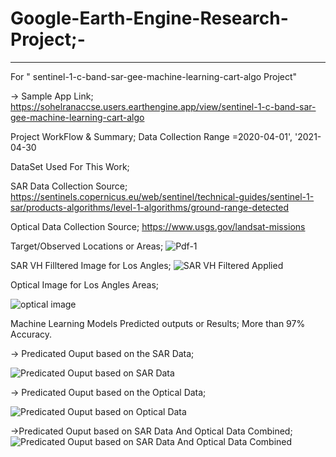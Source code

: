 # Google-Earth-Engine-Research-Project;-
--------------------------------------
For " sentinel-1-c-band-sar-gee-machine-learning-cart-algo Project"

-> Sample App Link; https://sohelranaccse.users.earthengine.app/view/sentinel-1-c-band-sar-gee-machine-learning-cart-algo

Project WorkFlow & Summary; Data Collection Range =2020-04-01', '2021-04-30

DataSet Used For This Work;

SAR Data Collection Source; https://sentinels.copernicus.eu/web/sentinel/technical-guides/sentinel-1-sar/products-algorithms/level-1-algorithms/ground-range-detected

Optical Data Collection Source; https://www.usgs.gov/landsat-missions

Target/Observed Locations or Areas;
![Pdf-1](https://github.com/SohelRana-aiub-Pro/Google-Earth-Engine-Research-Project/assets/133596903/3fae88b5-2eee-4dd2-bea3-6233372421c9)

SAR VH Filltered Image for Los Angles;
![SAR VH Filtered Applied](https://github.com/SohelRana-aiub-Pro/Google-Earth-Engine-Research-Project/assets/133596903/d31e82b8-53e7-4e26-adb3-ff60b8fc6750)

Optical Image for Los Angles Areas;

![optical image](https://github.com/SohelRana-aiub-Pro/Google-Earth-Engine-Research-Project/assets/133596903/5c105632-2dfe-4010-ac46-2301e3d79fba)

Machine Learning Models Predicted outputs or Results; More than 97% Accuracy.

-> Predicated Ouput based on the SAR Data;

![Predicated Ouput based on SAR Data](https://github.com/SohelRana-aiub-Pro/Google-Earth-Engine-Research-Project/assets/133596903/440f66d8-a6e7-4d69-b95d-d802024e9edc)

-> Predicated Ouput based on the Optical Data;

![Predicated Ouput based on Optical Data](https://github.com/SohelRana-aiub-Pro/Google-Earth-Engine-Research-Project/assets/133596903/a671b34e-4365-4e87-8ce4-5a983e4044ef)

->Predicated Ouput based on SAR Data And Optical Data Combined;
![Predicated Ouput based on SAR Data And Optical Data Combined](https://github.com/SohelRana-aiub-Pro/Google-Earth-Engine-Research-Project/assets/133596903/192e19ad-5d7c-4737-ac71-b7bec4b186a2)





